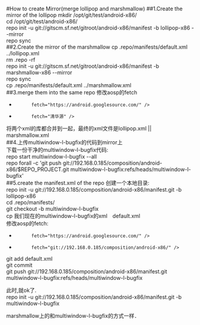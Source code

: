 #How to create Mirror(merge lollipop and marshmallow)
##1.Create the mirror of the lollipop
mkdir /opt/git/test/android-x86/  
cd /opt/git/test/android-x86/  
repo init -u git://gitscm.sf.net/gitroot/android-x86/manifest -b lollipop-x86  --mirror  
repo sync  
##2.Create the mirror of the marshmallow
cp .repo/manifests/default.xml ../lollipop.xml  
rm .repo -rf  
repo init -u git://gitscm.sf.net/gitroot/android-x86/manifest -b marshmallow-x86  --mirror  
repo sync  
cp .repo/manifests/default.xml ../marshmallow.xml  
##3.merge them into the same repo
修改aosp的fetch  
-           fetch="https://android.googlesource.com/" />  
+           fetch="清华源" />  
将两个xml的库都合并到一起，最终的xml文件是lollipop.xml || marshmallow.xml  
##4.上传multiwindow-l-bugfix的代码到mirror上  
下载一份干净的multiwindow-l-bugfix代码:  
repo start multiwindow-l-bugfix --all  
repo forall -c 'git push git://192.168.0.185/composition/android-x86/$REPO_PROJECT.git multiwindow-l-bugfix:refs/heads/multiwindow-l-bugfix'  
##5.create the manifest.xml of the repo
创建一个本地目录:  
repo init -u git://192.168.0.185/composition/android-x86/manifest.git -b lollipop-x86  
cd .repo/manifests/  
git checkout -b multiwindow-l-bugfix  
cp 我们现在的multiwindow-l-bugfix的xml　default.xml  
修改aosp的fetch:  
-           fetch="https://android.googlesource.com/" />  
+           fetch="git://192.168.0.185/composition/android-x86/" />  
git add default.xml  
git commit  
git push git://192.168.0.185/composition/android-x86/manifest.git multiwindow-l-bugfix:refs/heads/multiwindow-l-bugfix  

此时,就ok了.  
repo init -u git://192.168.0.185/composition/android-x86/manifest.git -b multiwindow-l-bugfix  

marshmallow上的和multiwindow-l-bugfix的方式一样．  
